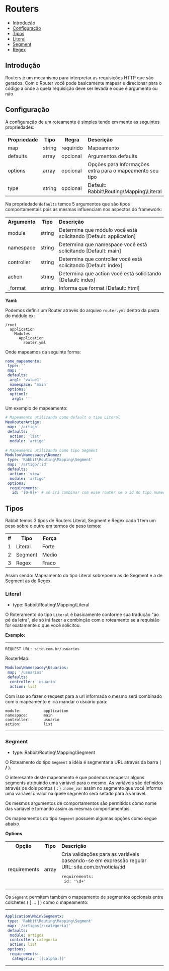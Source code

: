 # Routers

- [Introdução](#introduction)
- [Configuração](#config)
- [Tipos](#types)
 - [Literal](#literal)
 - [Segment](#segment)
 - [Regex](#regex)

<a name="introduction"></a>
## Introdução

Routers é um mecanismo para interpretar as requisições HTTP que são gerados. Com o Router você pode basicamente mapear e direcionar para o código a onde a quela requisição deve ser levada e oque é argumento ou não

<a name="config"></a>
## Configuração

A configuração de um roteamente é simples tendo em mente as seguintes propriedades:

<table>
	<tr>
		<th>Propriedade</th>
		<th>Tipo</th>
		<th>Regra</th>
		<th width="100%" align="left">Descrição</th>
	</tr>
	<tr>
		<td>map</td>
		<td>string</td>
		<td>requirido</td>
		<td>Mapeamento</td>
	</tr>
		<tr>
		<td>defaults</td>
		<td>array</td>
		<td>opcional</td>
		<td>Argumentos defaults</td>
	</tr>
		<tr>
		<td>options</td>
		<td>array</td>
		<td>opcional</td>
		<td>Opções para Informações extra para o mapeamento seu tipo</td>
	</tr>
		<tr>
		<td>type</td>
		<td>string</td>
		<td>opcional</td>
		<td>Default: Rabbit\Routing\Mapping\Literal </td>
	</tr>
</table>

Na propriedade `defaults` temos 5 argumentos que são tipos comportamentais pois as mesmas influenciam nos aspectos do framework:

<table>
	<tr>
		<th>Argumento</th>
		<th>Tipo</th>
		<th width="100%" align="left">Descrição</th>
	</tr>
	<tr>
		<td>module</td>
		<td>string</td>
		<td>Determina que módulo você está solicitando [Default: application]</td>
	</tr>
		<tr>
		<td>namespace</td>
		<td>string</td>
		<td>Determina que namespace você está solicitando [Default: main]</td>
	</tr>
		<tr>
		<td>controller</td>
		<td>string</td>
		<td>Determina que controller você está solicitando [Default: index]</td>
	</tr>
		<tr>
		<td>action</td>
		<td>string</td>
		<td>Determina que action você está solicitando [Default: index]</td>
	</tr>
	</tr>
		<tr>
		<td>_format</td>
		<td>string</td>
		<td>Informa que format [Default: html]</td>
	</tr>
</table>

**Yaml:**

Podemos definir um Router através do arquivo `router.yml` dentro da pasta do módulo ex:
	
	/root
	  application
	    Modules
	      Application
	        router.yml

Onde mapeamos da seguinte forma:

```yaml
nome_mapeamento:
 type: ''
 map: ''
 defaults:
  arg1: 'value1'
  namespace: 'main'
 options:
  option1:
   arg1: ''
```

Um exemplo de mapeamento:

```yaml
# Mapeamento utilizando como default o tipo Literal
MeuRouterArtigo:
 map: '/artigo'
 defaults:
  action: 'list'
  module: 'artigo'
  
# Mapeamento utilizando como tipo Segment
Modulox\Namespacey\Nomez:
 type: 'Rabbit\Routing\Mapping\Segment'
 map: '/artigo/:id'
 defaults:
  action: 'view'
  module: 'artigo'
 options:
  requirements:
   id: '[0-9]+' # só irá combinar com esse router se o id do tipo numeral
```


<a name="types"></a>
## Tipos

Rabbit temos 3 tipos de Routers Literal, Segment e Regex cada 1 tem um peso sobre o outro em termos de peso temos:

<table>
	<tr>
		<th>#</th>
		<th>Tipo</th>
		<th>Força</th>
	</tr>
	<tr>
		<td>1</td>
		<td>Literal</td>
		<td>Forte</td>
	</tr>
	<tr>
		<td>2</td>
		<td>Segment</td>
		<td>Medio</td>
	</tr>
	<tr>
		<td>3</td>
		<td>Regex</td>
		<td>Fraco</td>
	</tr>
</table>

Assim sendo: Mapeamento do tipo Literal sobrepoem as de Segment e a de Segment as de Regex.

<a name="literal"></a>
### Literal

 * type: Rabbit\Routing\Mapping\Literal

O Roteramento do tipo `Literal` é basicamente conforme sua tradução "ao pé da letra", ele só irá fazer a combinção com o roteamento se a requisião for exatamente o que você solicitou.


**Exemplo:**

-------
	REQUEST URL: site.com.br/usuarios

RouterMap:
	
```yaml
Modulox\Namespacey\Usuarios:
 map: '/usuarios'
 defaults:
  controller: 'usuario'
  action: list
```
	
Com isso ao fazer o request para a url informada o mesmo será combinado com o mapeamento e iria mandar o usuário para:
	
	module:          application
	namespace:       main
	controller:      usuario
	action:          list
	
-------

<a name="segment"></a>
### Segment

 * type: Rabbit\Routing\Mapping\Segment

O Roteamento do tipo `Segment` a idéia é segmentar a URL através da barra ( **/** ).

O interesante deste mapeamento é que podemos recuperar alguns segments atribuindo uma variável para o mesmo. As variáveis são definidos através de dois pontos ( **:** ) `:nome_var` assim no segmento que você informa uma variável o valor na quele segmento será setado para a variável.

Os mesmos argumentos de comportamentos são permitidos como nome das variável e tornando assim as mesmas comportamentais.

Os mapeamentos do tipo `Segment` possuem algumas opções como segue abaixo

**Options**
<table>
	<tr>
		<th>Opção</th>
		<th>Tipo</th>
		<th width="100%" align="left">Descrição</th>
	</tr>
	<tr>
		<td>requirements</td>
		<td>array</td>
		<td>
		Cria validações para as variáveis baseando-se em expressão regular<br />
		URL: site.com.br/noticia/:id		
<pre>
requirements:
 id: '\d+'
</pre>
		</td>
	</tr>
</table>

Os `Segment` permitem também o mapeamento de segmentos opcionais entre colchetes ( [ ... ] ) como o mapeamento:

---------
```yaml
Application\Main\Segmentx:
 type: 'Rabbit\Routing\Mapping\Segment'
 map: '/artigos[/:categoria]'
 defaults:
  module: artigos
  controller: categoria
  action: list
 options:
  requirements:
   categoria: '[[:alpha:]]'
```
---------
